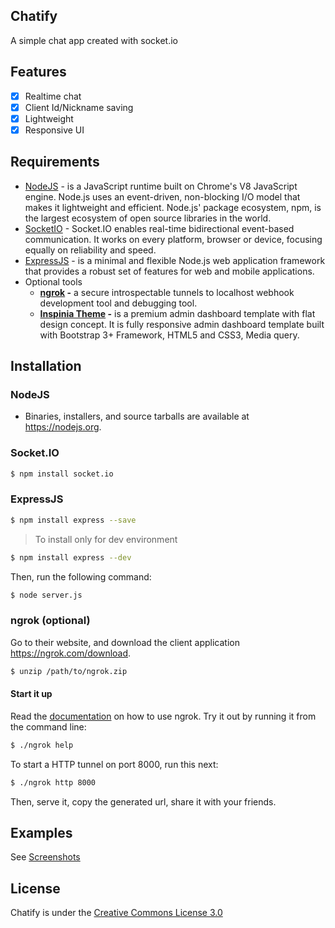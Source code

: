 ## Chatify

A simple chat app created with socket.io

## Features

- [x] Realtime chat
- [x] Client Id/Nickname saving
- [x] Lightweight
- [x] Responsive UI

## Requirements

- [NodeJS](https://nodejs.org/en/) -  is a JavaScript runtime built on Chrome's V8 JavaScript engine. Node.js uses an event-driven, non-blocking I/O model that makes it lightweight and efficient.
Node.js' package ecosystem, npm, is the largest ecosystem of open source libraries in the world.
- [SocketIO](https://socket.io/) - Socket.IO enables real-time bidirectional event-based communication.
It works on every platform, browser or device, focusing equally on reliability and speed.
- [ExpressJS](https://expressjs.com/) - is a minimal and flexible Node.js web application framework that provides a 
robust set of features for web and mobile applications.
- Optional tools
  - **[ngrok](https://ngrok.com/) -** a secure introspectable tunnels to localhost webhook development tool and debugging tool.
  - **[Inspinia Theme](https://github.com/Chuibility/inspinia) -** is a premium admin dashboard template with flat design concept. It is fully responsive admin dashboard template built with Bootstrap 3+ Framework, HTML5 and CSS3, Media query. 
  
## Installation

### NodeJS

- Binaries, installers, and source tarballs are available at https://nodejs.org.

### Socket.IO

```bash
$ npm install socket.io
```

### ExpressJS

```bash
$ npm install express --save
```

> To install only for dev environment 

```bash
$ npm install express --dev
```

Then, run the following command:

```bash
$ node server.js
```

### ngrok (optional)

Go to their website, and download the client application https://ngrok.com/download.

```bash
$ unzip /path/to/ngrok.zip
```

#### Start it up

Read the [documentation](https://ngrok.com/docs/2) on how to use ngrok. Try it out by running it from the command line:

```bash
$ ./ngrok help
```

To start a HTTP tunnel on port 8000, run this next:

```bash
$ ./ngrok http 8000
```

Then, serve it, copy the generated url, share it with your friends.

## Examples

See [Screenshots](https://github.com/devjdg/chatify/tree/master/Screenshots)

## License

Chatify is under the [Creative Commons License 3.0](https://creativecommons.org/licenses/by/3.0/)
